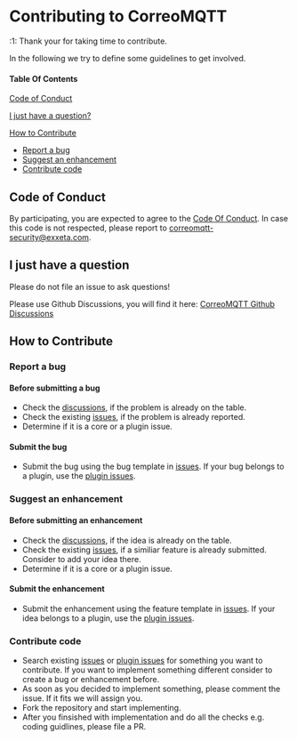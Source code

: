 # Contributing to CorreoMQTT

:1: Thank your for taking time to contribute.

In the following we try to define some guidelines to get involved. 

#### Table Of Contents

[Code of Conduct](#code-of-conduct)

[I just have a question?](#i-just-have-a-question)

[How to Contribute](#how-to-contribute)
* [Report a bug](#report-a-bug)
* [Suggest an enhancement](#suggest-an-enhancement)
* [Contribute code](#contribute-code)

## Code of Conduct

By participating, you are expected to agree to the [Code Of Conduct](CODE_OF_CONDUCT.md). In case this code is not respected, please report to [correomqtt-security@exxeta.com](mailto:correomqtt-security@exxeta.com).

## I just have a question

Please do not file an issue to ask questions!

Please use Github Discussions, you will find it here: [CorreoMQTT Github Discussions](https://github.com/EXXETA/correomqtt/discussions)

## How to Contribute

### Report a bug

#### Before submitting a bug

* Check the [discussions](https://github.com/EXXETA/correomqtt/discussions), if the problem is already on the table.
* Check the existing [issues](https://github.com/EXXETA/correomqtt/issues), if the problem is already reported.
* Determine if it is a core or a plugin issue.

#### Submit the bug

* Submit the bug using the bug template in [issues](https://github.com/EXXETA/correomqtt/issues). If your bug belongs to a plugin, use the [plugin issues](https://github.com/EXXETA/correomqtt-plugins/issues).

### Suggest an enhancement

#### Before submitting an enhancement

* Check the [discussions](https://github.com/EXXETA/correomqtt/discussions), if the idea is already on the table.
* Check the existing [issues](https://github.com/EXXETA/correomqtt/issues), if a similiar feature is already submitted. Consider to add your idea there.
* Determine if it is a core or a plugin issue.

#### Submit the enhancement

* Submit the enhancement using the feature template in [issues](https://github.com/EXXETA/correomqtt/issues). If your idea belongs to a plugin, use the [plugin issues](https://github.com/EXXETA/correomqtt-plugins/issues).


### Contribute code

* Search existing [issues](https://github.com/EXXETA/correomqtt/issues) or [plugin issues](https://github.com/EXXETA/correomqtt-plugins/issues) for something you want to contribute. If you want to implement something different consider to create a bug or enhancement before.
* As soon as you decided to implement something, please comment the issue. If it fits we will assign you. 
* Fork the repository and start implementing.
* After you finsished with implementation and do all the checks e.g. coding guidlines, please file a PR.

